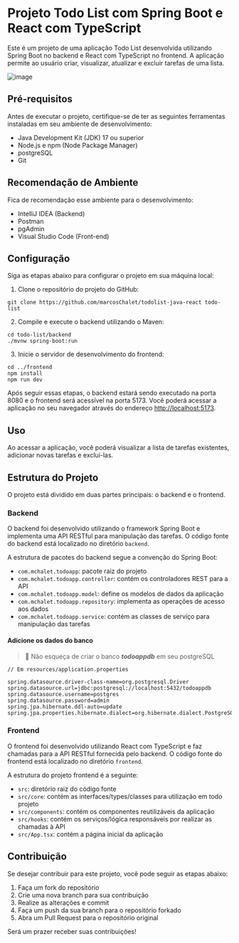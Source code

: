 # Projeto Todo List com Spring Boot e React com TypeScript

Este é um projeto de uma aplicação Todo List desenvolvida utilizando Spring Boot no backend e React com TypeScript no frontend. A aplicação permite ao usuário criar, visualizar, atualizar e excluir tarefas de uma lista.


![image](https://github.com/marcosChalet/todolist-java-react/assets/72557256/e0fb171d-6cd0-4706-9414-12455060014d)


## Pré-requisitos

Antes de executar o projeto, certifique-se de ter as seguintes ferramentas instaladas em seu ambiente de desenvolvimento:

- Java Development Kit (JDK) 17 ou superior
- Node.js e npm (Node Package Manager)
- postgreSQL
- Git

## Recomendação de Ambiente

Fica de recomendação esse ambiente para o desenvolvimento:

- IntelliJ IDEA (Backend)
- Postman
- pgAdmin
- Visual Studio Code (Front-end)

## Configuração

Siga as etapas abaixo para configurar o projeto em sua máquina local:

1. Clone o repositório do projeto do GitHub:
```
git clone https://github.com/marcosChalet/todolist-java-react todo-list
```

2. Compile e execute o backend utilizando o Maven:
```
cd todo-list/backend
./mvnw spring-boot:run
```

3. Inicie o servidor de desenvolvimento do frontend:
```
cd ../frontend
npm install
npm run dev
```

Após seguir essas etapas, o backend estará sendo executado na porta 8080 e o frontend será acessível na porta 5173. Você poderá acessar a aplicação no seu navegador através do endereço [http://localhost:5173](http://localhost:5173).

## Uso

Ao acessar a aplicação, você poderá visualizar a lista de tarefas existentes, adicionar novas tarefas e excluí-las.

## Estrutura do Projeto

O projeto está dividido em duas partes principais: o backend e o frontend.

### Backend

O backend foi desenvolvido utilizando o framework Spring Boot e implementa uma API RESTful para manipulação das tarefas. O código fonte do backend está localizado no diretório `backend`.

A estrutura de pacotes do backend segue a convenção do Spring Boot:

- `com.mchalet.todoapp`: pacote raiz do projeto
- `com.mchalet.todoapp.controller`: contém os controladores REST para a API
- `com.mchalet.todoapp.model`: define os modelos de dados da aplicação
- `com.mchalet.todoapp.repository`: implementa as operações de acesso aos dados
- `com.mchalet.todoapp.service`: contém as classes de serviço para manipulação das tarefas

#### Adicione os dados do banco
> 👮 Não esqueça de criar o banco ***todoappdb*** em seu postgreSQL
```
// Em resources/application.properties

spring.datasource.driver-class-name=org.postgresql.Driver
spring.datasource.url=jdbc:postgresql://localhost:5432/todoappdb
spring.datasource.username=postgres
spring.datasource.password=admin
spring.jpa.hibernate.ddl-auto=update
spring.jpa.properties.hibernate.dialect=org.hibernate.dialect.PostgreSQLDialect
```

### Frontend

O frontend foi desenvolvido utilizando React com TypeScript e faz chamadas para a API RESTful fornecida pelo backend. O código fonte do frontend está localizado no diretório `frontend`.

A estrutura do projeto frontend é a seguinte:

- `src`: diretório raiz do código fonte
- `src/core`: contém as interfaces/types/classes para utilização em todo projeto
- `src/components`: contém os componentes reutilizáveis da aplicação
- `src/hooks`: contém os serviços/lógica responsáveis por realizar as chamadas à API
- `src/App.tsx`: contém a página inicial da aplicação

## Contribuição

Se desejar contribuir para este projeto, você pode seguir as etapas abaixo:

1. Faça um fork do repositório
2. Crie uma nova branch para sua contribuição
3. Realize as alterações e commit
4. Faça um push da sua branch para o repositório forkado
5. Abra um Pull Request para o repositório original

Será um prazer receber suas contribuições!
